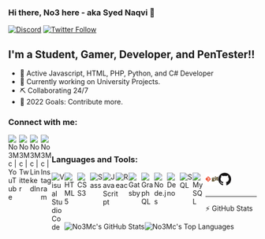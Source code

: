### Hi there, No3 here - aka Syed Naqvi 👋 

[![Discord](https://img.shields.io/website?label=No3Mc&style=for-the-badge&url=https%3A%2F%2Fchttps://discordapp.com/users/466589530754121739)](https://discordapp.com/users/466589530754121739)
[![Twitter Follow](https://img.shields.io/twitter/follow/Derp_Rulez?color=1DA1F2&logo=twitter&style=for-the-badge)](https://twitter.com/intent/follow?original_referer=https%3A%2F%2Fgithub.com%2FcodeSTACKr&screen_name=Derp_Rulez)

## I'm a Student, Gamer, Developer, and PenTester!!

- 🦾 Active Javascript, HTML, PHP, Python, and C# Developer
- 📕 Currently working on University Projects.
- ⛏ Collaborating 24/7
- 🧐 2022 Goals: Contribute more.

### Connect with me:


[<img align="left" alt="No3Mc | YouTube" width="22px" src="https://cdn.jsdelivr.net/npm/simple-icons@v3/icons/youtube.svg" />][youtube]
[<img align="left" alt="No3Mc | Twitter" width="22px" src="https://cdn.jsdelivr.net/npm/simple-icons@v3/icons/twitter.svg" />][twitter]
[<img align="left" alt="No3Mc | LinkedIn" width="22px" src="https://cdn.jsdelivr.net/npm/simple-icons@v3/icons/linkedin.svg" />][linkedin]
[<img align="left" alt="No3Mc | Instagram" width="22px" src="https://cdn.jsdelivr.net/npm/simple-icons@v3/icons/instagram.svg" />][instagram]

<br />

### Languages and Tools:

[<img align="left" alt="Visual Studio Code" width="26px" src="https://github.com/yurijserrano/Github-Profile-Readme-Logos/blob/master/programming%20languages/javascript.svg" />][discord]
[<img align="left" alt="HTML5" width="26px" src="https://github.com/yurijserrano/Github-Profile-Readme-Logos/blob/master/programming%20languages/c%23.svg" />][discord]
[<img align="left" alt="CSS3" width="26px" src="https://github.com/yurijserrano/Github-Profile-Readme-Logos/blob/master/programming%20languages/php.png" />][discord]
[<img align="left" alt="Sass" width="26px" src="https://github.com/yurijserrano/Github-Profile-Readme-Logos/blob/master/programming%20languages/python.svg" />][discord]
[<img align="left" alt="JavaScript" width="26px" src="https://github.com/yurijserrano/Github-Profile-Readme-Logos/blob/master/programming%20languages/c%2B%2B.svg" />][discord]
[<img align="left" alt="React" width="26px" src="https://github.com/yurijserrano/Github-Profile-Readme-Logos/blob/master/others/html.svg" />][discord]
[<img align="left" alt="Gatsby" width="26px" src="https://github.com/yurijserrano/Github-Profile-Readme-Logos/blob/master/others/css.svg" />][discord]
[<img align="left" alt="GraphQL" width="26px" src="https://github.com/yurijserrano/Github-Profile-Readme-Logos/blob/master/databases/mysql.svg" />][discord]
[<img align="left" alt="Node.js" width="26px" src="https://github.com/yurijserrano/Github-Profile-Readme-Logos/blob/master/text%20editors/vscode.svg" />][discord]
[<img align="left" alt="Deno" width="26px" src="https://github.com/yurijserrano/Github-Profile-Readme-Logos/blob/master/text%20editors/atom.svg" />][discord]
[<img align="left" alt="SQL" width="26px" src="https://github.com/yurijserrano/Github-Profile-Readme-Logos/blob/master/ides/eclipse.png" />][discord]
[<img align="left" alt="MySQL" width="26px" src="https://github.com/yurijserrano/Github-Profile-Readme-Logos/blob/master/ides/phpstorm.svg" />][discord]
[<img align="left" alt="Git" width="26px" src="https://raw.githubusercontent.com/github/explore/80688e429a7d4ef2fca1e82350fe8e3517d3494d/topics/git/git.png" />][discord]
[<img align="left" alt="GitHub" width="26px" src="https://raw.githubusercontent.com/github/explore/78df643247d429f6cc873026c0622819ad797942/topics/github/github.png" />][discord]

<br />
<br />

---

  :zap: GitHub Stats

  <img align="left" alt="No3Mc's GitHub Stats" src="https://github-readme-stats.vercel.app/api?username=No3Mc" />


  <img align="left" alt="No3Mc's Top Languages" src="https://github-readme-stats.vercel.app/api/top-langs/?username=No3Mc&show_icons=true&hide_border=true" />
 




[twitter]: https://twitter.com/Derp_Rulez
[youtube]: https://www.youtube.com/channel/UCKAVnPG_6U-CaHtC4pS6F0g?sub_confirmation=1
[instagram]: https://www.instagram.com/no3pe/?hl=en
[linkedin]: https://www.linkedin.com/in/syed-vevo/
[discord]: https://discordapp.com/users/466589530754121739
